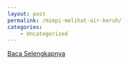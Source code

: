```yaml
---
layout: post
permalink: /mimpi-melihat-air-keruh/
categories:
    - Uncategorized
---
```


[Baca Selengkapnya](/07)